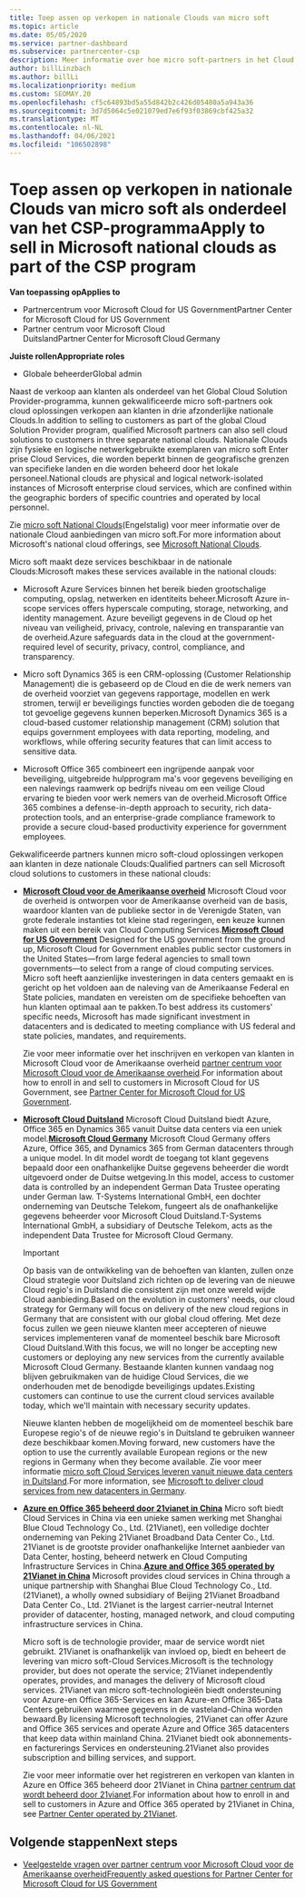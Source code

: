```yaml
---
title: Toep assen op verkopen in nationale Clouds van micro soft
ms.topic: article
ms.date: 05/05/2020
ms.service: partner-dashboard
ms.subservice: partnercenter-csp
description: Meer informatie over hoe micro soft-partners in het Cloud Solution Provider-programma kunnen verkopen aan klanten die zijn Inge schreven bij ondersteunde nationale Clouds.
author: billLinzbach
ms.author: billLi
ms.localizationpriority: medium
ms.custom: SEOMAY.20
ms.openlocfilehash: cf5c64893bd5a55d842b2c426d05480a5a943a36
ms.sourcegitcommit: 3d7d5064c5e021079ed7e6f93f03869cbf425a32
ms.translationtype: MT
ms.contentlocale: nl-NL
ms.lasthandoff: 04/06/2021
ms.locfileid: "106502898"
---
```

# <a name="apply-to-sell-in-microsoft-national-clouds-as-part-of-the-csp-program"></a><span data-ttu-id="7abbb-103">Toep assen op verkopen in nationale Clouds van micro soft als onderdeel van het CSP-programma</span><span class="sxs-lookup"><span data-stu-id="7abbb-103">Apply to sell in Microsoft national clouds as part of the CSP program</span></span>

<span data-ttu-id="7abbb-104">**Van toepassing op**</span><span class="sxs-lookup"><span data-stu-id="7abbb-104">**Applies to**</span></span>

- <span data-ttu-id="7abbb-105">Partnercentrum voor Microsoft Cloud for US Government</span><span class="sxs-lookup"><span data-stu-id="7abbb-105">Partner Center for Microsoft Cloud for US Government</span></span>
- <span data-ttu-id="7abbb-106">Partner centrum voor Microsoft Cloud Duitsland</span><span class="sxs-lookup"><span data-stu-id="7abbb-106">Partner Center for Microsoft Cloud Germany</span></span>

<span data-ttu-id="7abbb-107">**Juiste rollen**</span><span class="sxs-lookup"><span data-stu-id="7abbb-107">**Appropriate roles**</span></span>

- <span data-ttu-id="7abbb-108">Globale beheerder</span><span class="sxs-lookup"><span data-stu-id="7abbb-108">Global admin</span></span>

<span data-ttu-id="7abbb-109">Naast de verkoop aan klanten als onderdeel van het Global Cloud Solution Provider-programma, kunnen gekwalificeerde micro soft-partners ook cloud oplossingen verkopen aan klanten in drie afzonderlijke nationale Clouds.</span><span class="sxs-lookup"><span data-stu-id="7abbb-109">In addition to selling to customers as part of the global Cloud Solution Provider program, qualified Microsoft partners can also sell cloud solutions to customers in three separate national clouds.</span></span> <span data-ttu-id="7abbb-110">Nationale Clouds zijn fysieke en logische netwerkgebruikte exemplaren van micro soft Enter prise Cloud Services, die worden beperkt binnen de geografische grenzen van specifieke landen en die worden beheerd door het lokale personeel.</span><span class="sxs-lookup"><span data-stu-id="7abbb-110">National clouds are physical and logical network-isolated instances of Microsoft enterprise cloud services, which are confined within the geographic borders of specific countries and operated by local personnel.</span></span>

<span data-ttu-id="7abbb-111">Zie [micro soft National Clouds](https://www.microsoft.com/trustcenter/cloudservices/nationalcloud)(Engelstalig) voor meer informatie over de nationale Cloud aanbiedingen van micro soft.</span><span class="sxs-lookup"><span data-stu-id="7abbb-111">For more information about Microsoft's national cloud offerings, see [Microsoft National Clouds](https://www.microsoft.com/trustcenter/cloudservices/nationalcloud).</span></span>

<span data-ttu-id="7abbb-112">Micro soft maakt deze services beschikbaar in de nationale Clouds:</span><span class="sxs-lookup"><span data-stu-id="7abbb-112">Microsoft makes these services available in the national clouds:</span></span>

-   <span data-ttu-id="7abbb-113">Microsoft Azure Services binnen het bereik bieden grootschalige computing, opslag, netwerken en identiteits beheer.</span><span class="sxs-lookup"><span data-stu-id="7abbb-113">Microsoft Azure in-scope services offers hyperscale computing, storage, networking, and identity management.</span></span> <span data-ttu-id="7abbb-114">Azure beveiligt gegevens in de Cloud op het niveau van veiligheid, privacy, controle, naleving en transparantie van de overheid.</span><span class="sxs-lookup"><span data-stu-id="7abbb-114">Azure safeguards data in the cloud at the government-required level of security, privacy, control, compliance, and transparency.</span></span>

-   <span data-ttu-id="7abbb-115">Micro soft Dynamics 365 is een CRM-oplossing (Customer Relationship Management) die is gebaseerd op de Cloud en die de werk nemers van de overheid voorziet van gegevens rapportage, modellen en werk stromen, terwijl er beveiligings functies worden geboden die de toegang tot gevoelige gegevens kunnen beperken.</span><span class="sxs-lookup"><span data-stu-id="7abbb-115">Microsoft Dynamics 365 is a cloud-based customer relationship management (CRM) solution that equips government employees with data reporting, modeling, and workflows, while offering security features that can limit access to sensitive data.</span></span>

-   <span data-ttu-id="7abbb-116">Microsoft Office 365 combineert een ingrijpende aanpak voor beveiliging, uitgebreide hulpprogram ma's voor gegevens beveiliging en een nalevings raamwerk op bedrijfs niveau om een veilige Cloud ervaring te bieden voor werk nemers van de overheid.</span><span class="sxs-lookup"><span data-stu-id="7abbb-116">Microsoft Office 365 combines a defense-in-depth approach to security, rich data-protection tools, and an enterprise-grade compliance framework to provide a secure cloud-based productivity experience for government employees.</span></span>

<span data-ttu-id="7abbb-117">Gekwalificeerde partners kunnen micro soft-cloud oplossingen verkopen aan klanten in deze nationale Clouds:</span><span class="sxs-lookup"><span data-stu-id="7abbb-117">Qualified partners can sell Microsoft cloud solutions to customers in these national clouds:</span></span>

-   <span data-ttu-id="7abbb-118">[**Microsoft Cloud voor de Amerikaanse overheid**](https://www.microsoft.com/trustcenter/cloudservices/nationalcloud#Microsoft_Cloud_for_US) Microsoft Cloud voor de overheid is ontworpen voor de Amerikaanse overheid van de basis, waardoor klanten van de publieke sector in de Verenigde Staten, van grote federale instanties tot kleine stad regeringen, een keuze kunnen maken uit een bereik van Cloud Computing Services.</span><span class="sxs-lookup"><span data-stu-id="7abbb-118">[**Microsoft Cloud for US Government**](https://www.microsoft.com/trustcenter/cloudservices/nationalcloud#Microsoft_Cloud_for_US) Designed for the US government from the ground up, Microsoft Cloud for Government enables public sector customers in the United States—from large federal agencies to small town governments—to select from a range of cloud computing services.</span></span> <span data-ttu-id="7abbb-119">Micro soft heeft aanzienlijke investeringen in data centers gemaakt en is gericht op het voldoen aan de naleving van de Amerikaanse Federal en State policies, mandaten en vereisten om de specifieke behoeften van hun klanten optimaal aan te pakken.</span><span class="sxs-lookup"><span data-stu-id="7abbb-119">To best address its customers' specific needs, Microsoft has made significant investment in datacenters and is dedicated to meeting compliance with US federal and state policies, mandates, and requirements.</span></span> 

    <span data-ttu-id="7abbb-120">Zie voor meer informatie over het inschrijven en verkopen van klanten in Microsoft Cloud voor de Amerikaanse overheid [partner centrum voor Microsoft Cloud voor de Amerikaanse overheid](partner-center-for-microsoft-us-govt-cloud.md).</span><span class="sxs-lookup"><span data-stu-id="7abbb-120">For information about how to enroll in and sell to customers in Microsoft Cloud for US Government, see [Partner Center for Microsoft Cloud for US Government](partner-center-for-microsoft-us-govt-cloud.md).</span></span>

-   <span data-ttu-id="7abbb-121">[**Microsoft Cloud Duitsland**](https://www.microsoft.com/trustcenter/cloudservices/nationalcloud#Microsoft_Cloud_Germany) Microsoft Cloud Duitsland biedt Azure, Office 365 en Dynamics 365 vanuit Duitse data centers via een uniek model.</span><span class="sxs-lookup"><span data-stu-id="7abbb-121">[**Microsoft Cloud Germany**](https://www.microsoft.com/trustcenter/cloudservices/nationalcloud#Microsoft_Cloud_Germany) Microsoft Cloud Germany offers Azure, Office 365, and Dynamics 365 from German datacenters through a unique model.</span></span> <span data-ttu-id="7abbb-122">In dit model wordt de toegang tot klant gegevens bepaald door een onafhankelijke Duitse gegevens beheerder die wordt uitgevoerd onder de Duitse wetgeving.</span><span class="sxs-lookup"><span data-stu-id="7abbb-122">In this model, access to customer data is controlled by an independent German Data Trustee operating under German law.</span></span> <span data-ttu-id="7abbb-123">T-Systems International GmbH, een dochter onderneming van Deutsche Telekom, fungeert als de onafhankelijke gegevens beheerder voor Microsoft Cloud Duitsland.</span><span class="sxs-lookup"><span data-stu-id="7abbb-123">T-Systems International GmbH, a subsidiary of Deutsche Telekom, acts as the independent Data Trustee for Microsoft Cloud Germany.</span></span>

    > [!IMPORTANT]  
    > <span data-ttu-id="7abbb-124">Op basis van de ontwikkeling van de behoeften van klanten, zullen onze Cloud strategie voor Duitsland zich richten op de levering van de nieuwe Cloud regio's in Duitsland die consistent zijn met onze wereld wijde Cloud aanbieding.</span><span class="sxs-lookup"><span data-stu-id="7abbb-124">Based on the evolution in customers' needs, our cloud strategy for Germany will focus on delivery of the new cloud regions in Germany that are consistent with our global cloud offering.</span></span> <span data-ttu-id="7abbb-125">Met deze focus zullen we geen nieuwe klanten meer accepteren of nieuwe services implementeren vanaf de momenteel beschik bare Microsoft Cloud Duitsland.</span><span class="sxs-lookup"><span data-stu-id="7abbb-125">With this focus, we will no longer be accepting new customers or deploying any new services from the currently available Microsoft Cloud Germany.</span></span> <span data-ttu-id="7abbb-126">Bestaande klanten kunnen vandaag nog blijven gebruikmaken van de huidige Cloud Services, die we onderhouden met de benodigde beveiligings updates.</span><span class="sxs-lookup"><span data-stu-id="7abbb-126">Existing customers can continue to use the current cloud services available today, which we'll maintain with necessary security updates.</span></span>
    >  
    > <span data-ttu-id="7abbb-127">Nieuwe klanten hebben de mogelijkheid om de momenteel beschik bare Europese regio's of de nieuwe regio's in Duitsland te gebruiken wanneer deze beschikbaar komen.</span><span class="sxs-lookup"><span data-stu-id="7abbb-127">Moving forward, new customers have the option to use the currently available European regions or the new regions in Germany when they become available.</span></span> <span data-ttu-id="7abbb-128">Zie voor meer informatie [micro soft Cloud Services leveren vanuit nieuwe data centers in Duitsland](https://news.microsoft.com/europe/2018/08/31/microsoft-to-deliver-cloud-services-from-new-datacentres-in-germany-in-2019-to-meet-evolving-customer-needs/).</span><span class="sxs-lookup"><span data-stu-id="7abbb-128">For more information, see [Microsoft to deliver cloud services from new datacenters in Germany](https://news.microsoft.com/europe/2018/08/31/microsoft-to-deliver-cloud-services-from-new-datacentres-in-germany-in-2019-to-meet-evolving-customer-needs/).</span></span>

    
-   <span data-ttu-id="7abbb-129">[**Azure en Office 365 beheerd door 21vianet in China**](https://www.microsoft.com/trustcenter/cloudservices/nationalcloud#Microsoft_Cloud_for_China) Micro soft biedt Cloud Services in China via een unieke samen werking met Shanghai Blue Cloud Technology Co., Ltd. (21Vianet), een volledige dochter onderneming van Peking 21Vianet Broadband Data Center Co., Ltd. 21Vianet is de grootste provider onafhankelijke Internet aanbieder van Data Center, hosting, beheerd netwerk en Cloud Computing Infrastructure Services in China.</span><span class="sxs-lookup"><span data-stu-id="7abbb-129">[**Azure and Office 365 operated by 21Vianet in China**](https://www.microsoft.com/trustcenter/cloudservices/nationalcloud#Microsoft_Cloud_for_China) Microsoft provides cloud services in China through a unique partnership with Shanghai Blue Cloud Technology Co., Ltd. (21Vianet), a wholly owned subsidiary of Beijing 21Vianet Broadband Data Center Co., Ltd. 21Vianet is the largest carrier-neutral Internet provider of datacenter, hosting, managed network, and cloud computing infrastructure services in China.</span></span> 

    <span data-ttu-id="7abbb-130">Micro soft is de technologie provider, maar de service wordt niet gebruikt. 21Vianet is onafhankelijk van invloed op, biedt en beheert de levering van micro soft-Cloud Services.</span><span class="sxs-lookup"><span data-stu-id="7abbb-130">Microsoft is the technology provider, but does not operate the service; 21Vianet independently operates, provides, and manages the delivery of Microsoft cloud services.</span></span> <span data-ttu-id="7abbb-131">21Vianet van micro soft-technologieën biedt ondersteuning voor Azure-en Office 365-Services en kan Azure-en Office 365-Data Centers gebruiken waarmee gegevens in de vasteland-China worden bewaard.</span><span class="sxs-lookup"><span data-stu-id="7abbb-131">By licensing Microsoft technologies, 21Vianet can offer Azure and Office 365 services and operate Azure and Office 365 datacenters that keep data within mainland China.</span></span> <span data-ttu-id="7abbb-132">21Vianet biedt ook abonnements-en facturerings Services en ondersteuning.</span><span class="sxs-lookup"><span data-stu-id="7abbb-132">21Vianet also provides subscription and billing services, and support.</span></span>

    <span data-ttu-id="7abbb-133">Zie voor meer informatie over het registreren en verkopen van klanten in Azure en Office 365 beheerd door 21Vianet in China [partner centrum dat wordt beheerd door 21vianet](/previous-versions/windows/it-pro/windows-home-server/ff357696(v=ws.11)).</span><span class="sxs-lookup"><span data-stu-id="7abbb-133">For information about how to enroll in and sell to customers in Azure and Office 365 operated by 21Vianet in China, see [Partner Center operated by 21Vianet](/previous-versions/windows/it-pro/windows-home-server/ff357696(v=ws.11)).</span></span>

## <a name="next-steps"></a><span data-ttu-id="7abbb-134">Volgende stappen</span><span class="sxs-lookup"><span data-stu-id="7abbb-134">Next steps</span></span>

- [<span data-ttu-id="7abbb-135">Veelgestelde vragen over partner centrum voor Microsoft Cloud voor de Amerikaanse overheid</span><span class="sxs-lookup"><span data-stu-id="7abbb-135">Frequently asked questions for Partner Center for Microsoft Cloud for US Government</span></span>](faq-for-us-govt-cloud.md)
